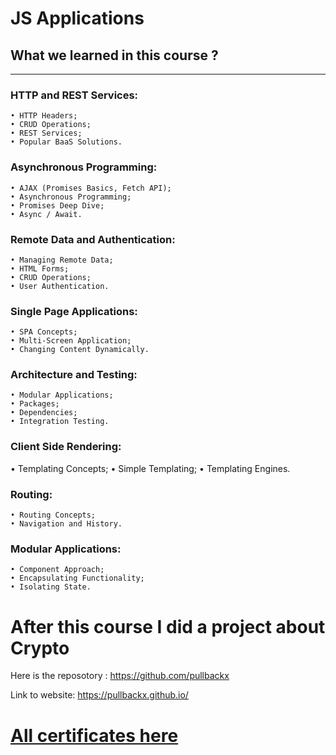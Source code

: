# JS Applications

## What we learned in this course ?

---

### HTTP and REST Services:

    • HTTP Headers;
    • CRUD Operations;
    • REST Services;
    • Popular BaaS Solutions.

### Asynchronous Programming:

    • AJAX (Promises Basics, Fetch API);
    • Asynchronous Programming;
    • Promises Deep Dive;
    • Async / Await.

### Remote Data and Authentication:

    • Managing Remote Data;
    • HTML Forms;
    • CRUD Operations;
    • User Authentication.

### Single Page Applications:

    • SPA Concepts;
    • Multi-Screen Application;
    • Changing Content Dynamically.

### Architecture and Testing:

    • Modular Applications;
    • Packages;
    • Dependencies;
    • Integration Testing.

### Client Side Rendering:

• Templating Concepts;
• Simple Templating;
• Templating Engines.

### Routing:

    • Routing Concepts;
    • Navigation and History.

### Modular Applications:

    • Component Approach;
    • Encapsulating Functionality;
    • Isolating State.

# After this course I did a project about Crypto

Here is the reposotory : https://github.com/pullbackx

Link to website: https://pullbackx.github.io/

# <a font-size:bold href="https://drive.google.com/drive/folders/1jNHRg1hssBN2Lecz4ShTUR-XeXWvNSoM?usp=sharing">Аll certificates here</a>
